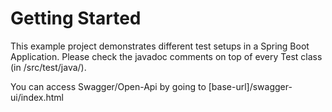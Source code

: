 # Getting Started

This example project demonstrates different test setups in a Spring Boot Application. Please check
the javadoc comments on top of every Test class (in /src/test/java/).

You can access Swagger/Open-Api by going to [base-url]/swagger-ui/index.html

